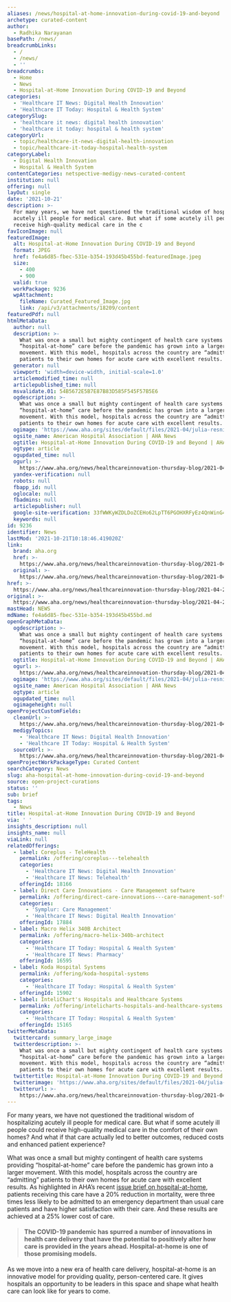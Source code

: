 ```yaml
---
aliases: /news/hospital-at-home-innovation-during-covid-19-and-beyond
archetype: curated-content
author:
  - Radhika Narayanan
basePath: /news/
breadcrumbLinks:
  - /
  - /news/
  - ''
breadcrumbs:
  - Home
  - News
  - Hospital-at-Home Innovation During COVID-19 and Beyond
categories:
  - 'Healthcare IT News: Digital Health Innovation'
  - 'Healthcare IT Today: Hospital & Health System'
categorySlug:
  - 'healthcare it news: digital health innovation'
  - 'healthcare it today: hospital & health system'
categoryUrl:
  - topic/healthcare-it-news-digital-health-innovation
  - topic/healthcare-it-today-hospital-health-system
categoryLabel:
  - Digital Health Innovation
  - Hospital & Health System
contentCategories: netspective-medigy-news-curated-content
institution: null
offering: null
layOut: single
date: '2021-10-21'
description: >-
  For many years, we have not questioned the traditional wisdom of hospitalizing
  acutely ill people for medical care. But what if some acutely ill people could
  receive high-quality medical care in the c
favIconImage: null
featuredImage:
  alt: Hospital-at-Home Innovation During COVID-19 and Beyond
  format: JPEG
  href: fe4a6d85-fbec-531e-b354-193d45b455bd-featuredImage.jpeg
  size:
    - 400
    - 900
  valid: true
  workPackage: 9236
  wpAttachment:
    fileName: Curated_Featured_Image.jpg
    link: /api/v3/attachments/18209/content
featuredPdf: null
htmlMetaData:
  author: null
  description: >-
    What was once a small but mighty contingent of health care systems providing
    “hospital-at-home” care before the pandemic has grown into a larger
    movement. With this model, hospitals across the country are “admitting”
    patients to their own homes for acute care with excellent results.
  generator: null
  viewport: 'width=device-width, initial-scale=1.0'
  articlemodified_time: null
  articlepublished_time: null
  msvalidate.01: 54B5672E5B7E87B83D585F545F57B5E6
  ogdescription: >-
    What was once a small but mighty contingent of health care systems providing
    “hospital-at-home” care before the pandemic has grown into a larger
    movement. With this model, hospitals across the country are “admitting”
    patients to their own homes for acute care with excellent results.
  ogimage: 'https://www.aha.org/sites/default/files/2021-04/julia-resnick-900x400.jpg'
  ogsite_name: American Hospital Association | AHA News
  ogtitle: Hospital-at-Home Innovation During COVID-19 and Beyond | AHA News
  ogtype: article
  ogupdated_time: null
  ogurl: >-
    https://www.aha.org/news/healthcareinnovation-thursday-blog/2021-04-21-hospital-home-innovation-during-covid-19-and
  yandex-verification: null
  robots: null
  fbapp_id: null
  oglocale: null
  fbadmins: null
  articlepublisher: null
  google-site-verification: 33fWWKyWZDLDoZCEHo62LpTT6PGOHXRFyEz4QnWinG4
  keywords: null
id: 9236
identifier: News
lastMod: '2021-10-21T10:18:46.419020Z'
link:
  brand: aha.org
  href: >-
    https://www.aha.org/news/healthcareinnovation-thursday-blog/2021-04-21-hospital-home-innovation-during-covid-19-and
  original: >-
    https://www.aha.org/news/healthcareinnovation-thursday-blog/2021-04-21-hospital-home-innovation-during-covid-19-and
href: >-
  https://www.aha.org/news/healthcareinnovation-thursday-blog/2021-04-21-hospital-home-innovation-during-covid-19-and
original: >-
  https://www.aha.org/news/healthcareinnovation-thursday-blog/2021-04-21-hospital-home-innovation-during-covid-19-and
mastHead: NEWS
mdName: fe4a6d85-fbec-531e-b354-193d45b455bd.md
openGraphMetaData:
  ogdescription: >-
    What was once a small but mighty contingent of health care systems providing
    “hospital-at-home” care before the pandemic has grown into a larger
    movement. With this model, hospitals across the country are “admitting”
    patients to their own homes for acute care with excellent results.
  ogtitle: Hospital-at-Home Innovation During COVID-19 and Beyond | AHA News
  ogurl: >-
    https://www.aha.org/news/healthcareinnovation-thursday-blog/2021-04-21-hospital-home-innovation-during-covid-19-and
  ogimage: 'https://www.aha.org/sites/default/files/2021-04/julia-resnick-900x400.jpg'
  ogsite_name: American Hospital Association | AHA News
  ogtype: article
  ogupdated_time: null
  ogimageheight: null
openProjectCustomFields:
  cleanUrl: >-
    https://www.aha.org/news/healthcareinnovation-thursday-blog/2021-04-21-hospital-home-innovation-during-covid-19-and
  medigyTopics:
    - 'Healthcare IT News: Digital Health Innovation'
    - 'Healthcare IT Today: Hospital & Health System'
  sourceUrl: >-
    https://www.aha.org/news/healthcareinnovation-thursday-blog/2021-04-21-hospital-home-innovation-during-covid-19-and
openProjectWorkPackageType: Curated Content
searchCategory: News
slug: aha-hospital-at-home-innovation-during-covid-19-and-beyond
source: open-project-curations
status: ''
sub: brief
tags:
  - News
title: Hospital-at-Home Innovation During COVID-19 and Beyond
via: ' '
insights_description: null
insights_name: null
viaLink: null
relatedOfferings:
  - label: Coreplus - TeleHealth
    permalink: /offering/coreplus---telehealth
    categories:
      - 'Healthcare IT News: Digital Health Innovation'
      - 'Healthcare IT News: Telehealth'
    offeringId: 18166
  - label: Direct Care Innovations - Care Management software
    permalink: /offering/direct-care-innovations---care-management-software
    categories:
      - 'Symplur: Care Management'
      - 'Healthcare IT News: Digital Health Innovation'
    offeringId: 17884
  - label: Macro Helix 340B Architect
    permalink: /offering/macro-helix-340b-architect
    categories:
      - 'Healthcare IT Today: Hospital & Health System'
      - 'Healthcare IT News: Pharmacy'
    offeringId: 16595
  - label: Koda Hospital Systems
    permalink: /offering/koda-hospital-systems
    categories:
      - 'Healthcare IT Today: Hospital & Health System'
    offeringId: 15902
  - label: InteliChart's Hospitals and Healthcare Systems
    permalink: /offering/intelicharts-hospitals-and-healthcare-systems
    categories:
      - 'Healthcare IT Today: Hospital & Health System'
    offeringId: 15165
twitterMetaData:
  twittercard: summary_large_image
  twitterdescription: >-
    What was once a small but mighty contingent of health care systems providing
    “hospital-at-home” care before the pandemic has grown into a larger
    movement. With this model, hospitals across the country are “admitting”
    patients to their own homes for acute care with excellent results.
  twittertitle: Hospital-at-Home Innovation During COVID-19 and Beyond | AHA News
  twitterimage: 'https://www.aha.org/sites/default/files/2021-04/julia-resnick-900x400.jpg'
  twitterurl: >-
    https://www.aha.org/news/healthcareinnovation-thursday-blog/2021-04-21-hospital-home-innovation-during-covid-19-and
---
```

<p>For many years, we have not questioned the traditional wisdom of hospitalizing acutely ill people for medical care. But what if some acutely ill people could receive high-quality medical care in the comfort of their own homes? And what if that care actually led to better outcomes, reduced costs and enhanced patient experience?</p><p>What was once a small but mighty contingent of health care systems providing “hospital-at-home” care before the pandemic has grown into a larger movement. With this model, hospitals across the country are “admitting” patients to their own homes for acute care with excellent results. As highlighted in AHA’s recent <a href="https://www.aha.org/system/files/media/file/2020/12/issue-brief-creating-value-by-bringing-hospital-care-home_0.pdf">issue brief on hospital-at-home</a>, patients receiving this care have a 20% reduction in mortality, were three times less likely to be admitted to an emergency department than usual care patients and have higher satisfaction with their care. And these results are achieved at a 25% lower cost of care.</p><blockquote><h4>The COVID-19 pandemic has spurred a number of innovations in health care delivery that have the potential to positively alter how care is provided in the years ahead. Hospital-at-home is one of those promising models.</h4></blockquote><p>As we move into a new era of health care delivery, hospital-at-home is an innovative model for providing quality, person-centered care. It gives hospitals an opportunity to be leaders in this space and shape what health care can look like for years to come.</p>